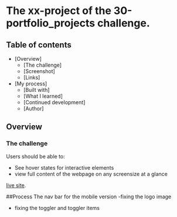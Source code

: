 #  The xx-project of the 30-portfolio_projects challenge.





## Table of contents

- [Overview]
    - [The challenge]
    - [Screenshot]
    - [Links]
- [My process]
    - [Built with]
    - [What I learned]
    - [Continued development]
    - [Author]


## Overview


### The challenge

Users should be able to:

- See hover states for interactive elements
- view full content of the webpage on any screensize at a glance

[live site](https://josh-adey.github.io/easybank-landing-page-master/).

##Process
The nav bar for the mobile version 
-fixing the logo image
- fixing the toggler and toggler items

